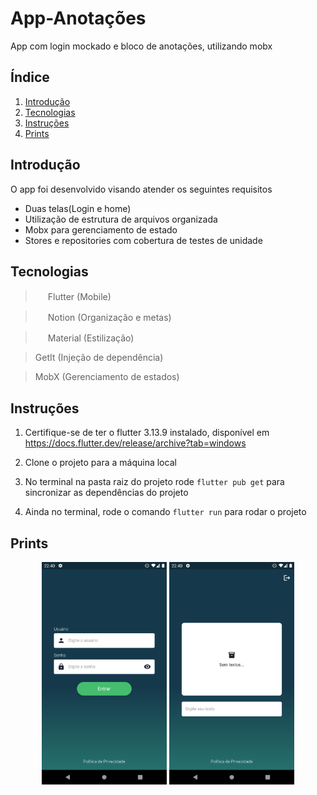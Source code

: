 # App-Anotações

App com login mockado e bloco de anotações, utilizando mobx

## Índice

1. [Introdução](#introdução)
2. [Tecnologias](#tecnologias)
3. [Instruções](#instruções)
4. [Prints](#prints)

## Introdução
O app foi desenvolvido visando atender os seguintes requisitos
- Duas telas(Login e home)
- Utilização de estrutura de arquivos organizada
- Mobx para gerenciamento de estado
- Stores e repositories com cobertura de testes de unidade
## Tecnologias
> <img src="https://cdn.jsdelivr.net/gh/devicons/devicon/icons/flutter/flutter-original.svg" width="16" height="16"/> Flutter (Mobile)


> <img src="https://cdn.iconscout.com/icon/free/png-256/free-notion-2296040-1911999.png?f=webp" width="16" height="16"/> Notion (Organização e metas)

> <img src="https://upload.wikimedia.org/wikipedia/commons/thumb/c/c7/Google_Material_Design_Logo.svg/1024px-Google_Material_Design_Logo.svg.png" width="16" height="16"/> Material (Estilização)

> GetIt (Injeção de dependência)

> MobX (Gerenciamento de estados)

## Instruções
1. Certifique-se de ter o flutter 3.13.9 instalado, disponível em https://docs.flutter.dev/release/archive?tab=windows

2. Clone o projeto para a máquina local

3. No terminal na pasta raiz do projeto rode `flutter pub get` para sincronizar as dependências do projeto

4. Ainda no terminal, rode o comando `flutter run` para rodar o projeto

## Prints

<p align="center">
    <img src="screenshots/1.png" width="200"/>
    <img src="screenshots/2.png" width="200"/>
</p>